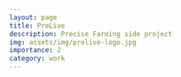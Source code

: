 ```yaml
---
layout: page
title: PreLive
description: Precise Farming side project
img: assets/img/prelive-logo.jpg
importance: 2
category: work
---
```

